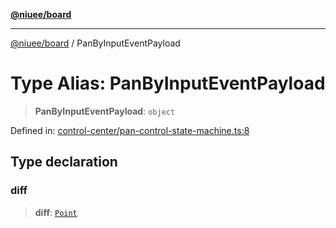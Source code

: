 [**@niuee/board**](../README.md)

***

[@niuee/board](../globals.md) / PanByInputEventPayload

# Type Alias: PanByInputEventPayload

> **PanByInputEventPayload**: `object`

Defined in: [control-center/pan-control-state-machine.ts:8](https://github.com/niuee/board/blob/e6c1edcccf6525a0cc9088782c7c4653e837f533/src/control-center/pan-control-state-machine.ts#L8)

## Type declaration

### diff

> **diff**: [`Point`](Point.md)
